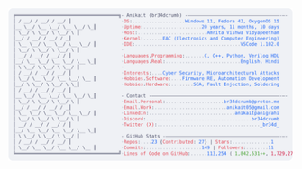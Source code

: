 <a href="https://github.com/colabwithme1234/colabwithme1234">
  <picture>
    <source media="(prefers-color-scheme: dark)" srcset="https://raw.githubusercontent.com/br34dcrumb/br34dcrumb/main/dark_mode.svg">
    <img alt="colabwithme1234 GitHub Profile README" src="https://raw.githubusercontent.com/br34dcrumb/br34dcrumb/main/light_mode.svg">
  </picture>
</a>

<!-- Script updated on: 2025-08-15 -->

<!-- Script updated on: 2025-08-15 -->

<!-- Script updated on: 2025-08-15 -->

<!-- Script updated on: 2025-08-15 -->

<!-- Script updated on: 2025-08-15 -->
